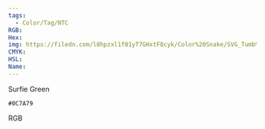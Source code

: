 ```yaml
---
tags:
  - Color/Tag/NTC
RGB:
Hex:
img: https://filedn.com/l0hpzxl1f01yT7GHxtF8cyk/Color%20Snake/SVG_Tumb%20Mass%20No%20Name/0C7A79.svg
CMYK:
HSL:
Name:
---
```

Surfie Green
```palette
#0C7A79
```
RGB
